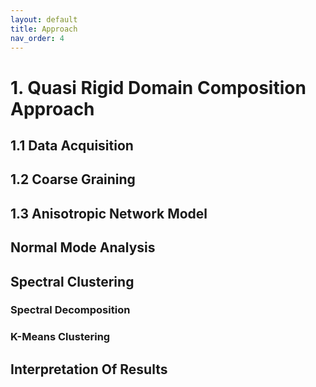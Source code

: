 ```yaml
---
layout: default
title: Approach
nav_order: 4
---
```


# 1. Quasi Rigid Domain Composition Approach

## 1.1 Data Acquisition

## 1.2 Coarse Graining

## 1.3 Anisotropic Network Model

## Normal Mode Analysis

## Spectral Clustering

### Spectral Decomposition

### K-Means Clustering

## Interpretation Of Results
